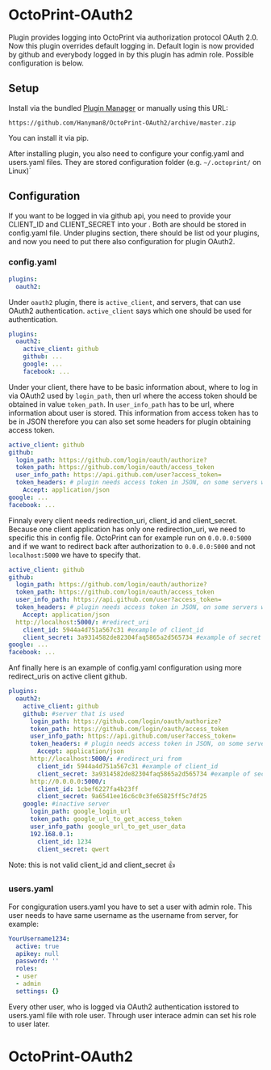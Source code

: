 # OctoPrint-OAuth2

Plugin provides logging into OctoPrint via authorization protocol OAuth 2.0. Now this plugin overrides default logging in.
Default login is now provided by github and everybody logged in by this plugin has admin role. Possible configuration is below. 

## Setup

Install via the bundled [Plugin Manager](http://docs.octoprint.org/en/master/bundledplugins/pluginmanager.html)
or manually using this URL:

    https://github.com/Hanyman8/OctoPrint-OAuth2/archive/master.zip

You can install it via pip.

After installing plugin, you also need to configure your config.yaml and users.yaml
files. They are stored configuration folder (e.g. `~/.octoprint/` on Linux)`

## Configuration

If you want to be logged in via github api, you need to provide your
CLIENT_ID and CLIENT_SECRET into your .
Both are should be stored in config.yaml file. Under plugins section,
there should be list od your plugins, and now you need to put there
also configuration for plugin OAuth2.

### config.yaml

```yaml
plugins:
  oauth2:
```
Under `oauth2` plugin, there is `active_client`, and servers,
that can use OAuth2 authentication. `active_client` says which one
should be used for authentication.
```yaml
plugins:
  oauth2:
    active_client: github
    github: ...
    google: ...
    facebook: ...
```
Under your client, there have to be basic information about,
where to log in via OAuth2 used by `login_path`, then url where
the access token should be obtained in value `token_path`.  In `user_info_path`
has to be url, where information about user is stored. This information
from access token has to be in JSON therefore you can also set some headers for
plugin obtaining access token.

```yaml
active_client: github
github:
  login_path: https://github.com/login/oauth/authorize?
  token_path: https://github.com/login/oauth/access_token
  user_info_path: https://api.github.com/user?access_token=
  token_headers: # plugin needs access token in JSON, on some servers we need to configure it.
    Accept: application/json
google: ...
facebook: ...
```
Finnaly every client needs redirection_uri, client_id and client_secret.
Because one client application has only one redirection_uri, we need to specific
this in config file. OctoPrint can for example run on `0.0.0.0:5000` and
if we want to redirect back after authorization to `0.0.0.0:5000` and
not `localhost:5000` we have to specify that.

```yaml
active_client: github
github:
  login_path: https://github.com/login/oauth/authorize?
  token_path: https://github.com/login/oauth/access_token
  user_info_path: https://api.github.com/user?access_token=
  token_headers: # plugin needs access token in JSON, on some servers we need to configure it.
    Accept: application/json
  http://localhost:5000/: #redirect_uri
    client_id: 5944a4d751a567c31 #example of client_id
    client_secret: 3a9314582de82304faq5865a2d565734 #example of secret
google: ...
facebook: ...
```

Anf finally here is an example of config.yaml configuration using more redirect_uris
on active client github.
```yaml
plugins:
  oauth2:
    active_client: github
    github: #server that is used
      login_path: https://github.com/login/oauth/authorize?
      token_path: https://github.com/login/oauth/access_token
      user_info_path: https://api.github.com/user?access_token=
      token_headers: # plugin needs access token in JSON, on some servers we need to configure it.
        Accept: application/json
      http://localhost:5000/: #redirect_uri from
        client_id: 5944a4d751a567c31 #example of client_id
        client_secret: 3a9314582de82304faq5865a2d565734 #example of secret
      http://0.0.0.0:5000/:
        client_id: 1cbef6227fa4b23ff
        client_secret: 9a6541ee16c6c0c3fe65825ff5c7df25
    google: #inactive server
      login_path: google_login_url
      token_path: google_url_to_get_access_token
      user_info_path: google_url_to_get_user_data
      192.168.0.1:
        client_id: 1234
        client_secret: qwert


```
Note: this is not valid client_id and client_secret :+1:

### users.yaml

For congiguration users.yaml you have to set a user with admin role.
This user needs to have same username as the username from server, for example:
```yaml
YourUsername1234:
  active: true
  apikey: null
  password: ''
  roles:
  - user
  - admin
  settings: {}
```
Every other user, who is logged via OAuth2 authentication isstored to users.yaml
file with role user. Through user interace admin can set his role to user later.

# OctoPrint-OAuth2
